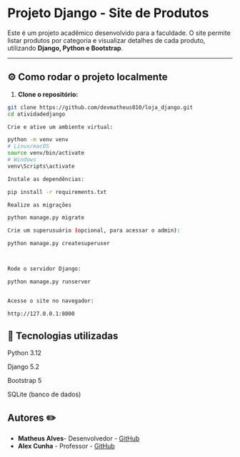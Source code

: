 # Projeto Django - Site de Produtos

Este é um projeto acadêmico desenvolvido para a faculdade. O site permite listar produtos por categoria e visualizar detalhes de cada produto, utilizando **Django, Python e Bootstrap**.

---


## ⚙️ Como rodar o projeto localmente

1. **Clone o repositório:**

```bash
git clone https://github.com/devmatheus010/loja_django.git
cd atividadedjango

Crie e ative um ambiente virtual:

python -m venv venv
# Linux/macOS
source venv/bin/activate
# Windows
venv\Scripts\activate

Instale as dependências:

pip install -r requirements.txt

Realize as migrações

python manage.py migrate

Crie um superusuário (opcional, para acessar o admin):

python manage.py createsuperuser



Rode o servidor Django:

python manage.py runserver


Acesse o site no navegador:

http://127.0.0.1:8000
````

## 📌 Tecnologias utilizadas

Python 3.12

Django 5.2

Bootstrap 5

SQLite (banco de dados)


## Autores ✏️

* **Matheus Alves**- Desenvolvedor - [GitHub](https://github.com/devmatheus010)
* **Alex Cunha** - Professor - [GitHub](https://github.com/imealexcode)


